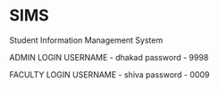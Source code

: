 # SIMS
Student Information Management System

ADMIN LOGIN
USERNAME - dhakad
password - 9998

FACULTY LOGIN
USERNAME - shiva
password - 0009
